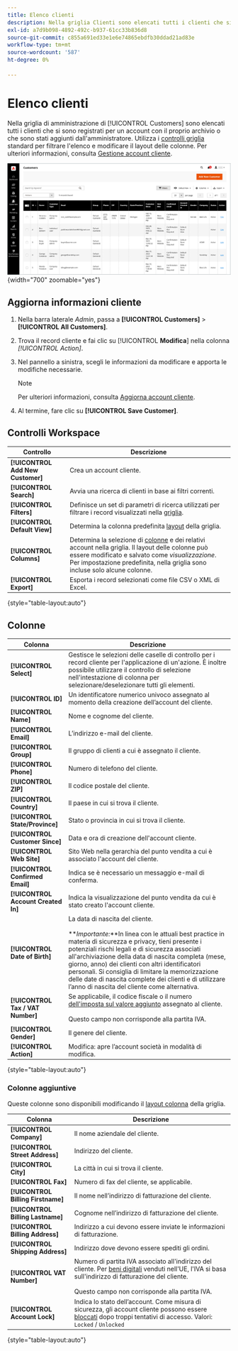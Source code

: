 ```yaml
---
title: Elenco clienti
description: Nella griglia Clienti sono elencati tutti i clienti che si sono registrati per un account con il tuo store o che sono stati aggiunti dall’amministratore.
exl-id: a7d9b098-4892-492c-b937-61cc33b836d8
source-git-commit: c855a691ed33e1e6e74865ebdfb30ddad21ad83e
workflow-type: tm+mt
source-wordcount: '587'
ht-degree: 0%

---
```


# Elenco clienti

Nella griglia di amministrazione di [!UICONTROL Customers] sono elencati tutti i clienti che si sono registrati per un account con il proprio archivio o che sono stati aggiunti dall&#39;amministratore. Utilizza i [controlli griglia](../getting-started/admin-grid-controls.md) standard per filtrare l&#39;elenco e modificare il layout delle colonne. Per ulteriori informazioni, consulta [Gestione account cliente](../customers/manage-account.md).

![Elenco clienti](assets/customer-accounts-all-grid.png){width="700" zoomable="yes"}

## Aggiorna informazioni cliente

1. Nella barra laterale _Admin_, passa a **[!UICONTROL Customers]** > **[!UICONTROL All Customers]**.

1. Trova il record cliente e fai clic su [!UICONTROL **Modifica**] nella colonna _[!UICONTROL Action]_.

1. Nel pannello a sinistra, scegli le informazioni da modificare e apporta le modifiche necessarie.

   >[!NOTE]
   >
   >Per ulteriori informazioni, consulta [Aggiorna account cliente](../customers/update-account.md).

1. Al termine, fare clic su **[!UICONTROL Save Customer]**.

## Controlli Workspace

| Controllo | Descrizione |
| --- | --- |
| **[!UICONTROL Add New Customer]** | Crea un account cliente. |
| **[!UICONTROL Search]** | Avvia una ricerca di clienti in base ai filtri correnti. |
| **[!UICONTROL Filters]** | Definisce un set di parametri di ricerca utilizzati per filtrare i record visualizzati nella [griglia](../getting-started/admin-grid-controls.md). |
| **[!UICONTROL Default View]** | Determina la colonna predefinita [layout](../getting-started/admin-grid-controls.md) della griglia. |
| **[!UICONTROL Columns]** | Determina la selezione di [colonne](../getting-started/admin-grid-controls.md) e dei relativi account nella griglia. Il layout delle colonne può essere modificato e salvato come _visualizzazione_. Per impostazione predefinita, nella griglia sono incluse solo alcune colonne. |
| **[!UICONTROL Export]** | Esporta i record selezionati come file CSV o XML di Excel. |

{style="table-layout:auto"}

## Colonne

| Colonna | Descrizione |
| --- | --- |
| **[!UICONTROL Select]** | Gestisce le selezioni delle caselle di controllo per i record cliente per l&#39;applicazione di un&#39;azione. È inoltre possibile utilizzare il controllo di selezione nell&#39;intestazione di colonna per selezionare/deselezionare tutti gli elementi. |
| **[!UICONTROL ID]** | Un identificatore numerico univoco assegnato al momento della creazione dell’account del cliente. |
| **[!UICONTROL Name]** | Nome e cognome del cliente. |
| **[!UICONTROL Email]** | L’indirizzo e-mail del cliente. |
| **[!UICONTROL Group]** | Il gruppo di clienti a cui è assegnato il cliente. |
| **[!UICONTROL Phone]** | Numero di telefono del cliente. |
| **[!UICONTROL ZIP]** | Il codice postale del cliente. |
| **[!UICONTROL Country]** | Il paese in cui si trova il cliente. |
| **[!UICONTROL State/Province]** | Stato o provincia in cui si trova il cliente. |
| **[!UICONTROL Customer Since]** | Data e ora di creazione dell&#39;account cliente. |
| **[!UICONTROL Web Site]** | Sito Web nella gerarchia del punto vendita a cui è associato l&#39;account del cliente. |
| **[!UICONTROL Confirmed Email]** | Indica se è necessario un messaggio e-mail di conferma. |
| **[!UICONTROL Account Created In]** | Indica la visualizzazione del punto vendita da cui è stato creato l&#39;account cliente. |
| **[!UICONTROL Date of Birth]** | La data di nascita del cliente. <br><br>**_Importante:_**In linea con le attuali best practice in materia di sicurezza e privacy, tieni presente i potenziali rischi legali e di sicurezza associati all&#39;archiviazione della data di nascita completa (mese, giorno, anno) dei clienti con altri identificatori personali. Si consiglia di limitare la memorizzazione delle date di nascita complete dei clienti e di utilizzare l’anno di nascita del cliente come alternativa. |
| **[!UICONTROL Tax / VAT Number]** | Se applicabile, il codice fiscale o il numero [dell&#39;imposta sul valore aggiunto](../stores-purchase/vat.md) assegnato al cliente. <br/><br/>Questo campo non corrisponde alla partita IVA. |
| **[!UICONTROL Gender]** | Il genere del cliente. |
| **[!UICONTROL Action]** | Modifica: apre l’account società in modalità di modifica. |

{style="table-layout:auto"}

### Colonne aggiuntive

Queste colonne sono disponibili modificando il [layout colonna](../getting-started/admin-grid-controls.md) della griglia.

| Colonna | Descrizione |
| --- | --- |
| **[!UICONTROL Company]** | Il nome aziendale del cliente. |
| **[!UICONTROL Street Address]** | Indirizzo del cliente. |
| **[!UICONTROL City]** | La città in cui si trova il cliente. |
| **[!UICONTROL Fax]** | Numero di fax del cliente, se applicabile. |
| **[!UICONTROL Billing Firstname]** | Il nome nell’indirizzo di fatturazione del cliente. |
| **[!UICONTROL Billing Lastname]** | Cognome nell’indirizzo di fatturazione del cliente. |
| **[!UICONTROL Billing Address]** | Indirizzo a cui devono essere inviate le informazioni di fatturazione. |
| **[!UICONTROL Shipping Address]** | Indirizzo dove devono essere spediti gli ordini. |
| **[!UICONTROL VAT Number]** | Numero di partita IVA associato all&#39;indirizzo del cliente. Per [beni digitali](../stores-purchase/taxes.md) venduti nell&#39;UE, l&#39;IVA si basa sull&#39;indirizzo di fatturazione del cliente. <br/><br/>Questo campo non corrisponde alla partita IVA. |
| **[!UICONTROL Account Lock]** | Indica lo stato dell’account. Come misura di sicurezza, gli account cliente possono essere [bloccati](../customers/password-options.md) dopo troppi tentativi di accesso. Valori: `Locked` / `Unlocked` |

{style="table-layout:auto"}

